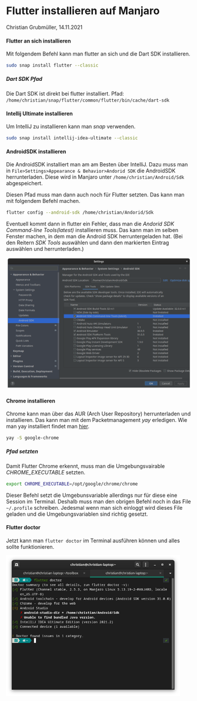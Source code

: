 # Flutter installieren auf Manjaro

Christian Grubmüller, 14.11.2021

#### Flutter an sich installieren

Mit folgendem Befehl kann man flutter an sich und die Dart SDK installieren.

```bash
sudo snap install flutter --classic
```

##### Dart SDK Pfad

Die Dart SDK ist direkt bei flutter installiert. Pfad: `/home/christian/snap/flutter/common/flutter/bin/cache/dart-sdk`

#### Intellij Ultimate installieren

Um IntelliJ zu installieren kann man *snap* verwenden.

```bash
sudo snap install intellij-idea-ultimate --classic
```

#### AndroidSDK installieren 

Die AndroidSDK installiert man am am Besten über IntelliJ. Dazu muss man in `File>Settings>Appearance & Behavior>Andorid SDK` die AndroidSDK herrunterladen. Diese wird in Manjaro unter `/home/christian/Android/Sdk` abgespeichert.

Diesen Pfad muss man dann auch noch für Flutter setzten. Das kann man mit folgendem Befehl machen.

```bash
flutter config --android-sdk /home/christian/Andorid/Sdk
```

Eventuell kommt dann in flutter ein Fehler, dass man die *Andorid SDK Command-line Tools(latest)* installieren muss. Das kann man im selben Fenster machen, in dem man die Android SDK herruntergeladen hat. (Bei den Reitern *SDK Tools* auswählen und dann den markierten Eintrag auswählen und herrunterladen.)

<img src="images/image-20211114215721095.png" alt="image-20211114215721095" style="zoom:60%;" />



#### Chrome installieren

Chrome kann man über das AUR (Arch User Repository) herrunterladen und installieren. Das kann man mit dem Packetmanagement *yay* erledigen. Wie man yay installiert findet man [hier](./yay.md).

```bash
yay -S google-chrome
```

##### Pfad setzten

Damit Flutter Chrome erkennt, muss man die Umgebungsvairable *CHROME_EXECUTABLE* setzten.

```bash
export CHROME_EXECUTABLE=/opt/google/chrome/chrome
```

Dieser Befehl setzt die Umgebunsvariable allerdings nur für diese eine Session im Terminal. Deshalb muss man den obrigen Befehl noch in das File `~/.profile` schreiben. Jedesmal wenn man sich einloggt wird dieses File geladen und die Umgebungsvariablen sind richtig gesetzt.



#### Flutter doctor

Jetzt kann man  `flutter doctor` im Terminal ausführen können und alles sollte funktionieren.

<img src="images/image-20211114220726451.png" alt="image-20211114220726451" style="zoom:60%;" />
